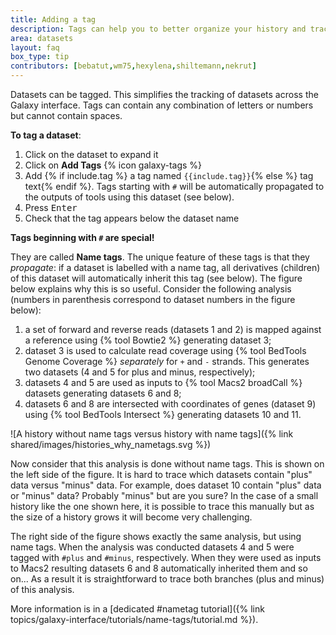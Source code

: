 ```yaml
---
title: Adding a tag
description: Tags can help you to better organize your history and track datasets.
area: datasets
layout: faq
box_type: tip
contributors: [bebatut,wm75,hexylena,shiltemann,nekrut]
---
```


Datasets can be tagged. This simplifies the tracking of datasets across the Galaxy interface. Tags can contain any combination of letters or numbers but cannot contain spaces. 

**To tag a dataset**:
 
1. Click on the dataset to expand it
2. Click on **Add Tags** {% icon galaxy-tags %}
3. Add {% if include.tag %} a tag named `{{include.tag}}`{% else %} tag text{% endif %}. Tags starting with `#` will be automatically propagated to the outputs of tools using this dataset (see below).
4. Press <kbd>Enter</kbd>
5. Check that the tag appears below the dataset name

**Tags beginning with `#` are special!**

They are called **Name tags**. The unique feature of these tags is that they *propagate*: if a dataset is labelled with a name tag, all derivatives (children) of this dataset will automatically inherit this tag (see below).
The figure below explains why this is so useful. Consider the following analysis (numbers in parenthesis correspond to dataset numbers in the figure below): 

1. a set of forward and reverse reads (datasets 1 and 2) is mapped against a reference using {% tool Bowtie2 %} generating dataset 3;
1. dataset 3 is used to calculate read coverage using {% tool BedTools Genome Coverage %} *separately* for `+` and `-` strands. This generates two datasets (4 and 5 for plus and minus, respectively);
1. datasets 4 and 5 are used as inputs to {% tool Macs2 broadCall %} datasets generating datasets 6 and 8;
1. datasets 6 and 8 are intersected with coordinates of genes (dataset 9) using {% tool BedTools Intersect %} generating datasets 10 and 11.

![A history without name tags versus history with name tags]({% link shared/images/histories_why_nametags.svg %})

Now consider that this analysis is done without name tags. This is shown on the left side of the figure. It is hard to trace which datasets contain "plus" data versus "minus" data. For example, does dataset 10 contain "plus" data or "minus" data? Probably "minus" but are you sure? In the case of a small history like the one shown here, it is possible to trace this manually but as the size of a history grows it will become very challenging.

The right side of the figure shows exactly the same analysis, but using name tags. When the analysis was conducted datasets 4 and 5 were tagged with `#plus` and `#minus`, respectively. When they were used as inputs to Macs2 resulting datasets 6 and 8 automatically inherited them and so on... As a result it is straightforward to trace both branches (plus and minus) of this analysis. 

More information is in a [dedicated #nametag tutorial]({% link topics/galaxy-interface/tutorials/name-tags/tutorial.md %}).


<!-- Image is here = https://docs.google.com/drawings/d/1iiNsau6ddiE2MV9qMyekUq2mrpDHHcc02bXtcFEAnhY/edit?usp=sharing -->

